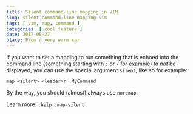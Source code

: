 ```yaml
---
title: Silent command-line mapping in VIM 
slug: silent-command-line-mapping-vim
tags: [ vim, map, command ]
categories: [ cool feature ]
date: 2017-08-27
place: From a very warm car
---
```


If you want to set a mapping to run something that is echoed into the command
line (something starting with `:` or `/` for example) to *not* be displayed, you
can use the special argument `silent`, like so for example:

```vim
map <silent> <leader>r :MyCommand
```

By the way, <tiplink to="vim-difference-map-noremap.md">you should (almost) always use
`noremap`</tiplink>.

Learn more: `:help :map-silent`


